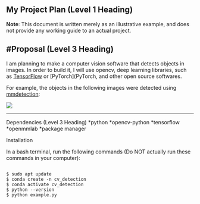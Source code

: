 ## My Project Plan (Level 1 Heading)

**Note**: This document is written merely as an illustrative example, and does not provide any working guide to an actual project.

#Proposal (Level 3 Heading)
 -------------
I am planning to make a computer vision software that detects objects in images.
In order to build it, I will use opencv, deep learning libraries, such as [TensorFlow](TensorFlow)
or [PyTorch](PyTorch, and other open source softwares.

For example, the objects in the following images were detected using [mmdetection](mmdetection):

<img src="https://user-images.githubusercontent.com/12907710/137271636-56ba1cd2-b110-4812-8221-b4c120320aa9.png"></img><br/>

 -------------

 Dependencies (Level 3 Heading)
    *python
    *opencv-python
    *tensorflow
    *openmmlab
    *package manager

Installation

In a bash terminal, run the following commands (Do NOT actually run these commands in your computer):
<pre><code>
$ sudo apt update
$ conda create -n cv_detection
$ conda activate cv_detection
$ python --version
$ python example.py
 
</code></pre>
